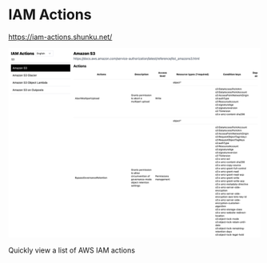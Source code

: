 # IAM Actions

https://iam-actions.shunku.net/

![IAM Actions Image](./screenshot.png)

Quickly view a list of AWS IAM actions
